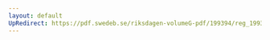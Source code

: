 ```yaml
---
layout: default
UpRedirect: https://pdf.swedeb.se/riksdagen-volumeG-pdf/199394/reg_199394/reg_199394_0383.pdf
---
```

